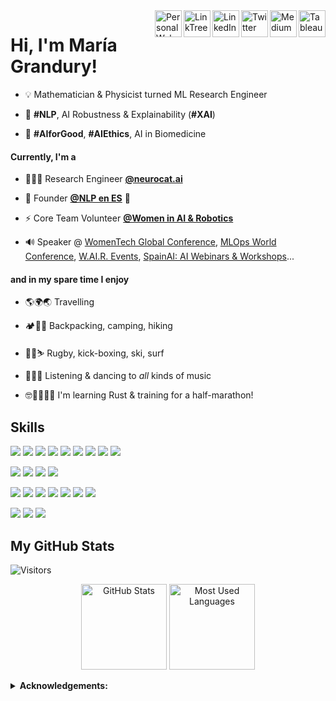 <a href="https://public.tableau.com/profile/maria.grandury" target="_blank" rel="nofollow">
  <img align="right" alt="Tableau" width="43px" src="https://cdn.worldvectorlogo.com/logos/tableau-software.svg" /></a>
<a href="https://mariagrandury.medium.com/" target="_blank" rel="nofollow">
  <img align="right" alt="Medium" width="43px" src="https://image.flaticon.com/icons/png/512/2111/2111505.png" /></a>
<a href="https://twitter.com/mariagrandury" target="_blank" rel="nofollow">
  <img align="right" alt="Twitter" width="43px" src="https://image.flaticon.com/icons/png/512/733/733579.png" /></a>
<a href="https://www.linkedin.com/in/mariagrandury" target="_blank" rel="nofollow">
  <img align="right" alt="LinkedIn" width="43px" src="https://image.flaticon.com/icons/png/512/174/174857.png" /></a>
<a href="https://linktr.ee/mariagrandury" target="_blank" rel="nofollow">
  <img align="right" alt="LinkTree" width="43px" src="https://image.flaticon.com/icons/png/512/3308/3308178.png" /></a>
<a href="https://mariagrandury.github.io" target="_blank" rel="nofollow">
  <img align="right" alt="Personal Website" width="43px" src="https://image.flaticon.com/icons/png/512/975/975645.png" /></a>

# Hi, I'm María Grandury!

- 💡  Mathematician & Physicist turned ML Research Engineer

- 🎯  **#NLP**, AI Robustness & Explainability (**#XAI**)

- 💚  **#AIforGood**, **#AIEthics**, AI in Biomedicine

#### Currently, I'm a

- 👩🏻‍💻  Research Engineer [**@neurocat.ai**](https://www.neurocat.ai/)

- 🚀  Founder [**@NLP en ES**](https://twitter.com/nlp_en_es) 🤗

- ⚡  Core Team Volunteer [**@Women in AI & Robotics**](https://twitter.com/wairobotics)

- 🔊  Speaker @ [WomenTech Global Conference](https://www.womentech.net/speaker/Maria/Grandury/57995), [MLOps World Conference](), [W.AI.R. Events](https://www.eventbrite.de/e/3-engineering-robotics-ai-experts-taking-center-stage-tickets-158193696605), [SpainAI: AI Webinars & Workshops](https://www.youtube.com/spainai)...

#### and in my spare time I enjoy

- 🌎🌍🌏 Travelling

- 🏕️🌼🥾 Backpacking, camping, hiking

- 🏉🥊⛷️ Rugby, kick-boxing, ski, surf

- 🎸💃🎶 Listening & dancing to _all_ kinds of music

- 🤓🏃🏽‍♀️💪 I'm learning Rust & training for a half-marathon!

## Skills
![](https://img.shields.io/badge/Python-Python3-informational?&style=flat&logo=python&logoColor=white&color=00cccc)
![](https://img.shields.io/badge/Python-NumPy-informational?style=flat&logo=numpy&logoColor=white&color=00cccc)
![](https://img.shields.io/badge/Python-Pandas-informational?style=flat&logo=pandas&logoColor=white&color=00cccc)
![](https://img.shields.io/badge/Python-SciPy-informational?style=flat&logo=python&logoColor=white&color=00cccc)
![](https://img.shields.io/badge/Python-Matplotlib-informational?style=flat&logo=python&logoColor=white&color=00cccc)
![](https://img.shields.io/badge/Python-Seaborn-informational?style=flat&logo=python&logoColor=white&color=00cccc)
![](https://img.shields.io/badge/Python-Scikit--learn-informational?style=flat&logo=scikit-learn&logoColor=white&color=00cccc)
![](https://img.shields.io/badge/Python-Keras-informational?style=flat&logo=keras&logoColor=white&color=00cccc)
![](https://img.shields.io/badge/Python-TensorFlow-informational?style=flat&logo=tensorflow&logoColor=white&color=00cccc)

![](https://img.shields.io/badge/Data-MySQL-informational?style=flat&logo=MySQL&logoColor=white&color=00cccc)
![](https://img.shields.io/badge/DataViz-Tableau-informational?style=flat&logo=tableau&logoColor=white&color=00cccc)
![](https://img.shields.io/badge/Apps-Flask-informational?style=flat&logo=flask&logoColor=white&color=00cccc)
![](https://img.shields.io/badge/Apps-Docker-informational?style=flat&logo=docker&logoColor=white&color=00cccc)

![](https://img.shields.io/badge/VCS-Git-informational?style=flat&logo=git&logoColor=white&color=00cccc)
![](https://img.shields.io/badge/IDE-PyCharm-informational?style=flat&logo=pycharm&logoColor=white&color=00cccc)
![](https://img.shields.io/badge/IDE-Jupyter--Notebook-informational?style=flat&logo=Jupyter&logoColor=white&color=00cccc)
![](https://img.shields.io/badge/Test-Pytest-informational?style=flat&logo=pytest&logoColor=white&color=00cccc)
![](https://img.shields.io/badge/Test-Unittest-informational?style=flat&logo=unittest&logoColor=white&color=00cccc)
![](https://img.shields.io/badge/CI-Circle--CI-informational?style=flat&logo=CircleCi&logoColor=white&color=00cccc)
![](https://img.shields.io/badge/Docs-Sphinx-informational?style=flat&logo=Sphinx&logoColor=white&color=00cccc)

![](https://img.shields.io/badge/AWS-S3-informational?style=flat&logo=Amazon-AWS&logoColor=white&color=00cccc)
![](https://img.shields.io/badge/AWS-Lambda-informational?style=flat&logo=Amazon-AWS&logoColor=white&color=00cccc)
![](https://img.shields.io/badge/AWS-CloudFront-informational?style=flat&logo=Amazon-AWS&logoColor=white&color=00cccc)



## My GitHub Stats

![Visitors](https://visitor-badge.glitch.me/badge?page_id=mariagrandury.mariagrandury)

<!-- Themes: https://github.com/anuraghazra/github-readme-stats/blob/master/themes/README.md -->

<p align="center"> 
  <img height="137px" src="https://github-readme-stats.vercel.app/api?username=mariagrandury&show_icons=true&theme=react&count_private=true" alt="GitHub Stats" >
  <img height="137px" src= "https://github-readme-stats.vercel.app/api/top-langs/?username=mariagrandury&layout=compact&theme=react&langs_count=6" alt="Most Used Languages" >
</p>


<details close>
 <summary> <b>Acknowledgements:</b> </summary>
  
  - [Skills badges](https://shields.io/)
  - [GitHub Stats](https://github.com/anuraghazra/github-readme-stats)
  - [Visitors badge](https://visitor-badge.laobi.icu/)
  
</details>
